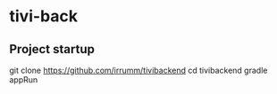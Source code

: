 # tivi-back

## Project startup
git clone https://github.com/irrumm/tivibackend
cd tivibackend
gradle appRun